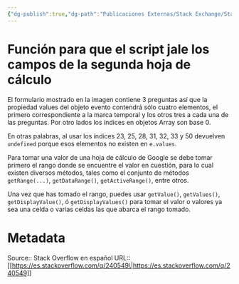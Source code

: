 ```yaml
---
{"dg-publish":true,"dg-path":"Publicaciones Externas/Stack Exchange/Stack Overflow en español/es.stackoverflow.com-240549.md","permalink":"/publicaciones-externas/stack-exchange/stack-overflow-en-espanol/es-stackoverflow-com-240549/","title":"Función para que el script jale los campos de la segunda hoja de cálculo","hide":true,"noteIcon":"default","created":"2024-04-03T12:49:10.728-06:00","updated":"2024-04-05T16:43:54.953-06:00"}
---
```


# Función para que el script jale los campos de la segunda hoja de cálculo

El formulario mostrado en la imagen contiene 3 preguntas así que la propiedad values del objeto evento contendrá sólo cuatro elementos, el primero correspondiente a la marca temporal y los otros tres a cada una de las preguntas. Por otro lados los índices en objetos Array son base 0.

En otras palabras, al usar los índices 23, 25, 28, 31, 32, 33 y 50 devuelven `undefined` porque esos elementos no existen en `e.values`.

Para tomar una valor de una hoja de cálculo de Google se debe tomar primero el rango donde se encuentre el valor en cuestión, para lo cual existen diversos métodos, tales como el conjunto de métodos `getRange(...)`, `getDataRange()`, `getActiveRange()`, entre otros.

Una vez que has tomado el rango, puedes usar `getValue()`, `getValues()`, `getDisplayValue()`, ó `getDisplayValues()` para tomar el valor o valores ya sea una celda o varias celdas las que abarca el rango tomado.

# Metadata
Source:: Stack Overflow en español
URL:: [[https://es.stackoverflow.com/q/240549\|https://es.stackoverflow.com/q/240549]]

